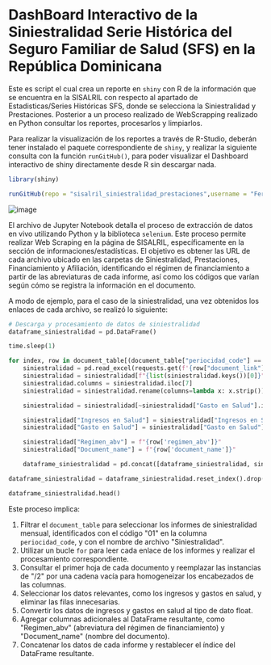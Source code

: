 # DashBoard Interactivo de la Siniestralidad Serie Histórica del Seguro Familiar de Salud (SFS) en la República Dominicana

Este es script el cual crea un reporte en `shiny` con R de la información que se encuentra en la SISALRIL con respecto al apartado de Estadisticas/Series Históricas SFS, donde se selecciona la Siniestralidad y Prestaciones. Posterior a un proceso realizado de WebScrapping realizado en Python consultar los reportes, procesarlos y limpiarlos.

Para realizar la visualización de los reportes a través de R-Studio, deberán tener instalado el paquete correspondiente de `shiny`, y realizar la siguiente consulta con la función `runGitHub()`, para poder visualizar el Dashboard interactivo de shiny directamente desde R sin descargar nada.

```r
library(shiny)

runGitHub(repo = "sisalril_siniestralidad_prestaciones",username = "FerryDareon",ref = "main")
```
![image](https://github.com/FerryDareon/sisalril_siniestralidad_prestaciones/assets/163454849/23927e1a-e874-4e03-9b72-9be6a58973ad)

El archivo de Jupyter Notebook detalla el proceso de extracción de datos en vivo utilizando Python y la biblioteca `selenium`. Este proceso permite realizar Web Scraping en la página de SISALRIL, específicamente en la sección de informaciones/estadísticas. El objetivo es obtener las URL de cada archivo ubicado en las carpetas de Siniestralidad, Prestaciones, Financiamiento y Afiliación, identificando el régimen de financiamiento a partir de las abreviaturas de cada informe, así como los códigos que varían según cómo se registra la información en el documento.

A modo de ejemplo, para el caso de la siniestralidad, una vez obtenidos los enlaces de cada archivo, se realizó lo siguiente:

```python
# Descarga y procesamiento de datos de siniestralidad
dataframe_siniestralidad = pd.DataFrame()

time.sleep(1)

for index, row in document_table[(document_table["periocidad_code"] == "01") & (document_table["file_name"] == "Siniestralidad")].iterrows():
    siniestralidad = pd.read_excel(requests.get(f'{row["document_link"]}').content, sheet_name=None)
    siniestralidad = siniestralidad[f"{list(siniestralidad.keys())[0]}"].replace("/2", "", regex=True)
    siniestralidad.columns = siniestralidad.iloc[7]
    siniestralidad = siniestralidad.rename(columns=lambda x: x.strip())

    siniestralidad = siniestralidad[~siniestralidad["Gasto en Salud"].isna()].drop(index=7).reset_index().drop(columns=['index'])

    siniestralidad["Ingresos en Salud"] = siniestralidad["Ingresos en Salud"].astype("float")
    siniestralidad["Gasto en Salud"] = siniestralidad["Gasto en Salud"].astype("float")

    siniestralidad["Regimen_abv"] = f"{row['regimen_abv']}"
    siniestralidad["Document_name"] = f"{row['document_name']}"

    dataframe_siniestralidad = pd.concat([dataframe_siniestralidad, siniestralidad])

dataframe_siniestralidad = dataframe_siniestralidad.reset_index().drop(columns="index")

dataframe_siniestralidad.head()
```

Este proceso implica:

1. Filtrar el `document_table` para seleccionar los informes de siniestralidad mensual, identificados con el código "01" en la columna `periocidad_code`, y con el nombre de archivo "Siniestralidad".
2. Utilizar un bucle `for` para leer cada enlace de los informes y realizar el procesamiento correspondiente.
3. Consultar el primer hoja de cada documento y reemplazar las instancias de "/2" por una cadena vacía para homogeneizar los encabezados de las columnas.
4. Seleccionar los datos relevantes, como los ingresos y gastos en salud, y eliminar las filas innecesarias.
5. Convertir los datos de ingresos y gastos en salud al tipo de dato float.
6. Agregar columnas adicionales al DataFrame resultante, como "Regimen_abv" (abreviatura del régimen de financiamiento) y "Document_name" (nombre del documento).
7. Concatenar los datos de cada informe y restablecer el índice del DataFrame resultante.
